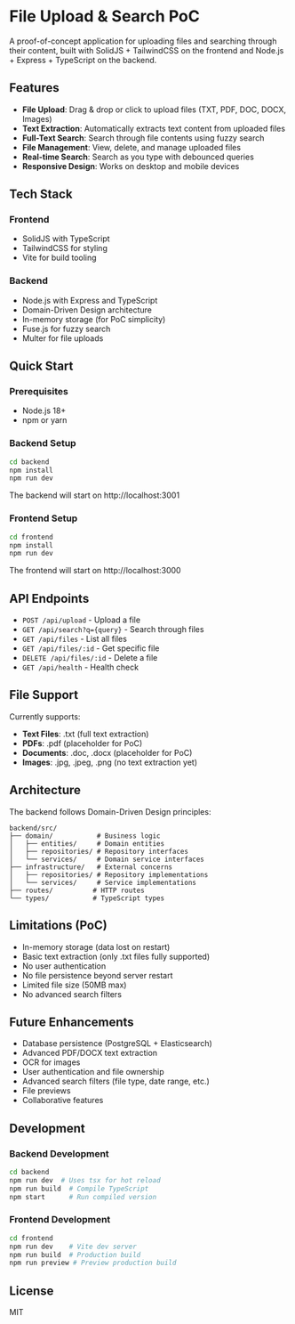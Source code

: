 # File Upload & Search PoC

A proof-of-concept application for uploading files and searching through their content, built with SolidJS + TailwindCSS on the frontend and Node.js + Express + TypeScript on the backend.

## Features

- **File Upload**: Drag & drop or click to upload files (TXT, PDF, DOC, DOCX, Images)
- **Text Extraction**: Automatically extracts text content from uploaded files
- **Full-Text Search**: Search through file contents using fuzzy search
- **File Management**: View, delete, and manage uploaded files
- **Real-time Search**: Search as you type with debounced queries
- **Responsive Design**: Works on desktop and mobile devices

## Tech Stack

### Frontend
- SolidJS with TypeScript
- TailwindCSS for styling
- Vite for build tooling

### Backend
- Node.js with Express and TypeScript
- Domain-Driven Design architecture
- In-memory storage (for PoC simplicity)
- Fuse.js for fuzzy search
- Multer for file uploads

## Quick Start

### Prerequisites
- Node.js 18+ 
- npm or yarn

### Backend Setup

```bash
cd backend
npm install
npm run dev
```

The backend will start on http://localhost:3001

### Frontend Setup

```bash
cd frontend
npm install
npm run dev
```

The frontend will start on http://localhost:3000

## API Endpoints

- `POST /api/upload` - Upload a file
- `GET /api/search?q={query}` - Search through files
- `GET /api/files` - List all files
- `GET /api/files/:id` - Get specific file
- `DELETE /api/files/:id` - Delete a file
- `GET /api/health` - Health check

## File Support

Currently supports:
- **Text Files**: .txt (full text extraction)
- **PDFs**: .pdf (placeholder for PoC)
- **Documents**: .doc, .docx (placeholder for PoC)
- **Images**: .jpg, .jpeg, .png (no text extraction yet)

## Architecture

The backend follows Domain-Driven Design principles:

```
backend/src/
├── domain/           # Business logic
│   ├── entities/     # Domain entities
│   ├── repositories/ # Repository interfaces
│   └── services/     # Domain service interfaces
├── infrastructure/   # External concerns
│   ├── repositories/ # Repository implementations
│   └── services/     # Service implementations
├── routes/          # HTTP routes
└── types/           # TypeScript types
```

## Limitations (PoC)

- In-memory storage (data lost on restart)
- Basic text extraction (only .txt files fully supported)
- No user authentication
- No file persistence beyond server restart
- Limited file size (50MB max)
- No advanced search filters

## Future Enhancements

- Database persistence (PostgreSQL + Elasticsearch)
- Advanced PDF/DOCX text extraction
- OCR for images
- User authentication and file ownership
- Advanced search filters (file type, date range, etc.)
- File previews
- Collaborative features

## Development

### Backend Development
```bash
cd backend
npm run dev  # Uses tsx for hot reload
npm run build  # Compile TypeScript
npm start      # Run compiled version
```

### Frontend Development
```bash
cd frontend
npm run dev    # Vite dev server
npm run build  # Production build
npm run preview # Preview production build
```

## License

MIT 